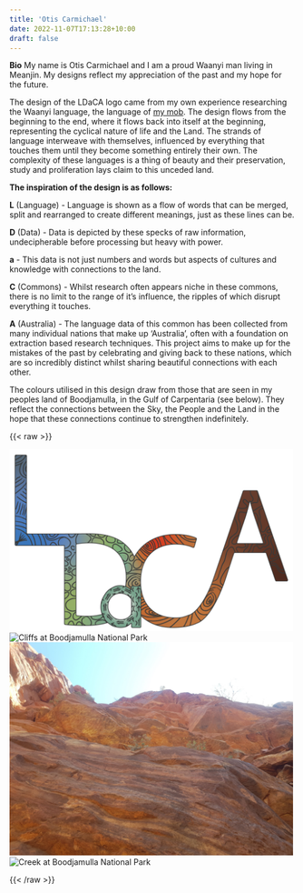 ```yaml
---
title: 'Otis Carmichael'
date: 2022-11-07T17:13:28+10:00
draft: false
---
```


**Bio**
My name is Otis Carmichael and I am a proud Waanyi man living in Meanjin. My designs reflect my appreciation of the past and my hope for the future.

The design of the LDaCA logo came from my own experience researching the Waanyi language, the language of [my mob](https://en.wikipedia.org/wiki/Waanyi). The design flows from the beginning to the end, where it flows back into itself at the beginning, representing the cyclical nature of life and the Land. The strands of language interweave with themselves, influenced by everything that touches them until they become something entirely their own. The complexity of these languages is a thing of beauty and their preservation, study and proliferation lays claim to this unceded land. 

**The inspiration of the design is as follows:**

**L** (Language) - Language is shown as a flow of words that can be merged, split and rearranged to create different meanings, just as these lines can be.

**D** (Data) - Data is depicted by these specks of raw information, undecipherable before processing but heavy with power.

**a** - This data is not just numbers and words but aspects of cultures and knowledge with connections to the land. 

**C** (Commons) - Whilst research often appears niche in these commons, there is no limit to the range of it’s influence, the ripples of which disrupt everything it touches.

**A** (Australia) - The language data of this common has been collected from many individual nations that make up ‘Australia’, often with a foundation on extraction based research techniques. This project aims to make up for the mistakes of the past by celebrating and giving back to these nations, which are so incredibly distinct whilst sharing beautiful connections with each other.

The colours utilised in this design draw from those that are seen in my peoples land of Boodjamulla, in the Gulf of Carpentaria (see below). They reflect the connections between the Sky, the People and the Land in the hope that these connections continue to strengthen indefinitely.

{{< raw >}}
<div class="flex_container">
    <div class="item">
        <img src="logo-dark.png" width="500" alt="LDaCA Logo">
    </div>
    <div class="item">
        <img src="boodjamulla2.jpg" height="500" alt="Cliffs at Boodjamulla National Park">
    </div>
    <div class="item">
        <img src="boodjamulla1.jpg" width="500" alt="Gorge at Boodjamulla National Park">
    </div>
    <div class="item">
        <img src="boodjamulla3.jpg" width="500" alt="Creek at Boodjamulla National Park">
    </div>
</div>

{{< /raw >}}


